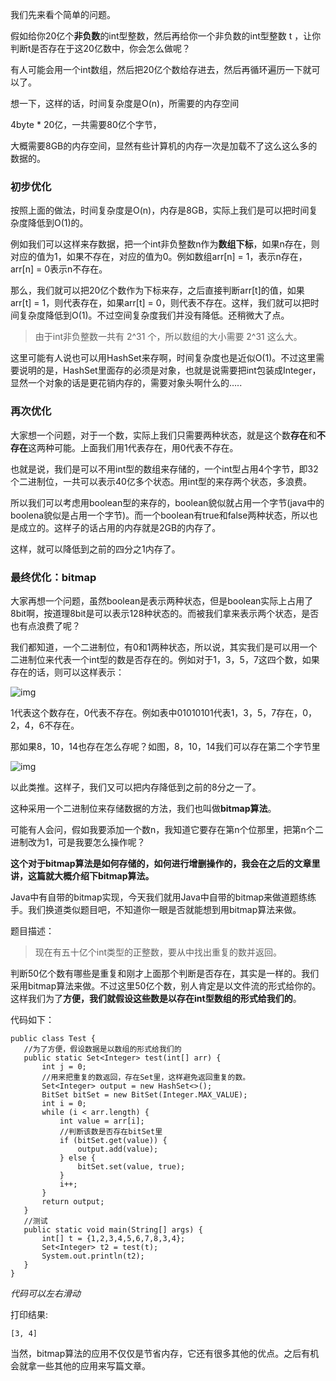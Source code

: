 我们先来看个简单的问题。

假如给你20亿个**非负数**的int型整数，然后再给你一个非负数的int型整数 t ，让你判断t是否存在于这20亿数中，你会怎么做呢？

有人可能会用一个int数组，然后把20亿个数给存进去，然后再循环遍历一下就可以了。

想一下，这样的话，时间复杂度是O(n)，所需要的内存空间

4byte * 20亿，一共需要80亿个字节，

大概需要8GB的内存空间，显然有些计算机的内存一次是加载不了这么这么多的数据的。

### 初步优化



按照上面的做法，时间复杂度是O(n)，内存是8GB，实际上我们是可以把时间复杂度降低到O(1)的。

例如我们可以这样来存数据，把一个int非负整数n作为**数组下标**，如果n存在，则对应的值为1，如果不存在，对应的值为0。例如数组arr[n] = 1，表示n存在，arr[n] = 0表示n不存在。

那么，我们就可以把20亿个数作为下标来存，之后直接判断arr[t]的值，如果arr[t] = 1，则代表存在，如果arr[t] = 0，则代表不存在。这样，我们就可以把时间复杂度降低到O(1)。不过空间复杂度我们并没有降低。还稍微大了点。

> 由于int非负整数一共有 2^31 个，所以数组的大小需要 2^31 这么大。

这里可能有人说也可以用HashSet来存啊，时间复杂度也是近似O(1)。不过这里需要说明的是，HashSet里面存的必须是对象，也就是说需要把int包装成Integer，显然一个对象的话是更花销内存的，需要对象头啊什么的…..

### 再次优化



大家想一个问题，对于一个数，实际上我们只需要两种状态，就是这个数**存在**和**不存在**这两种可能。上面我们用1代表存在，用0代表不存在。

也就是说，我们是可以不用int型的数组来存储的，一个int型占用4个字节，即32个二进制位，一共可以表示40亿多个状态。用int型的来存两个状态，多浪费。

所以我们可以考虑用boolean型的来存的，boolean貌似就占用一个字节(java中的boolena貌似是占用一个字节)。而一个boolean有true和false两种状态，所以也是成立的。这样子的话占用的内存就是2GB的内存了。

这样，就可以降低到之前的四分之1内存了。

### 最终优化：bitmap



大家再想一个问题，虽然boolean是表示两种状态，但是boolean实际上占用了8bit啊，按道理8bit是可以表示128种状态的。而被我们拿来表示两个状态，是否也有点浪费了呢？

我们都知道，一个二进制位，有0和1两种状态，所以说，其实我们是可以用一个二进制位来代表一个int型的数是否存在的。例如对于1，3，5，7这四个数，如果存在的话，则可以这样表示：

![img](https://mmbiz.qpic.cn/mmbiz_png/gsQM61GSzIOELOneTBumF2TXYoOckVtIvjzwqsDUz5HxzjpRicpksujpEHdhT71YnibOE1tiaUojT72P6uUuDjeGw/640?tp=webp&wxfrom=5&wx_lazy=1&wx_co=1)

1代表这个数存在，0代表不存在。例如表中01010101代表1，3，5，7存在，0，2，4，6不存在。

那如果8，10，14也存在怎么存呢？如图，8，10，14我们可以存在第二个字节里

![img](https://mmbiz.qpic.cn/mmbiz_png/gsQM61GSzIOELOneTBumF2TXYoOckVtIiata8qyWvmBXxex9DWcuVjv2xKiabpozMLQJLEXLmdMZvI90XSqh7ic7w/640?tp=webp&wxfrom=5&wx_lazy=1&wx_co=1)

以此类推。这样子，我们又可以把内存降低到之前的8分之一了。

这种采用一个二进制位来存储数据的方法，我们也叫做**bitmap算法**。

可能有人会问，假如我要添加一个数n，我知道它要存在第n个位那里，把第n个二进制改为1，可是我要怎么操作呢？

**这个对于bitmap算法是如何存储的，如何进行增删操作的，我会在之后的文章里讲，这篇就大概介绍下bitmap算法。**

Java中有自带的bitmap实现，今天我们就用Java中自带的bitmap来做道题练练手。我们换道类似题目吧，不知道你一眼是否就能想到用bitmap算法来做。

题目描述：

> 现在有五十亿个int类型的正整数，要从中找出重复的数并返回。

判断50亿个数有哪些是重复和刚才上面那个判断是否存在，其实是一样的。我们采用bitmap算法来做。不过这里50亿个数，别人肯定是以文件流的形式给你的。这样我们为了**方便，我们就假设这些数是以存在int型数组的形式给我们的**。

代码如下：

```
public class Test {
   //为了方便，假设数据是以数组的形式给我们的
   public static Set<Integer> test(int[] arr) {
       int j = 0;
       //用来把重复的数返回，存在Set里，这样避免返回重复的数。
       Set<Integer> output = new HashSet<>();
       BitSet bitSet = new BitSet(Integer.MAX_VALUE);
       int i = 0;
       while (i < arr.length) {
           int value = arr[i];
           //判断该数是否存在bitSet里
           if (bitSet.get(value)) {
               output.add(value);
           } else {
               bitSet.set(value, true);
           }
           i++;
       }
       return output;
   }
   //测试
   public static void main(String[] args) {
       int[] t = {1,2,3,4,5,6,7,8,3,4};
       Set<Integer> t2 = test(t);
       System.out.println(t2);
   }
}
```

*代码可以左右滑动*

打印结果:

```
[3, 4]
```



当然，bitmap算法的应用不仅仅是节省内存，它还有很多其他的优点。之后有机会就拿一些其他的应用来写篇文章。